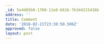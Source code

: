 ```yaml
---
_id: 5e4d65b0-1760-11e8-b61b-7b344215416b
address: ''
title: Comment
date: '2018-02-21T23:38:50.506Z'
approved: false
layout: post
---
```

 
